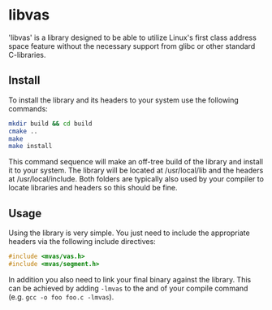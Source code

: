 # libvas

'libvas' is a library designed to be able to utilize Linux's first class address space feature
without the necessary support from glibc or other standard C-libraries.

## Install

To install the library and its headers to your system use the following commands:

```bash
mkdir build && cd build
cmake ..
make
make install
```

This command sequence will make an off-tree build of the library and install it to your system.
The library will be located at /usr/local/lib and the headers at /usr/local/include. Both folders
are typically also used by your compiler to locate libraries and headers so this should be fine.

## Usage

Using the library is very simple. You just need to include the appropriate headers via the following
include directives:

```C
#include <mvas/vas.h>
#include <mvas/segment.h>
```

In addition you also need to link your final binary against the library. This can be achieved by adding
`-lmvas` to the and of your compile command (e.g. `gcc -o foo foo.c -lmvas`).
